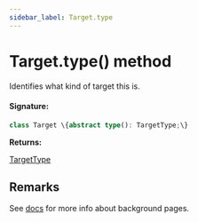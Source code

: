 ```yaml
---
sidebar_label: Target.type
---
```


# Target.type() method

Identifies what kind of target this is.

#### Signature:

```typescript
class Target \{abstract type(): TargetType;\}
```

**Returns:**

[TargetType](./puppeteer.targettype.md)

## Remarks

See [docs](https://developer.chrome.com/extensions/background_pages) for more info about background pages.
